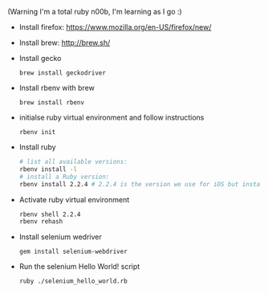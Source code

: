 
(Warning I'm a total ruby n00b, I'm learning as I go :)

* Install firefox:
  https://www.mozilla.org/en-US/firefox/new/

* Install brew:
  http://brew.sh/

* Install gecko
 
   `brew install geckodriver`

* Install rbenv with brew

  `brew install rbenv`

* initialse ruby virtual environment and follow instructions

  `rbenv init`

* Install ruby
  ~~~ sh
  # list all available versions:
  rbenv install -l
  # install a Ruby version:
  rbenv install 2.2.4 # 2.2.4 is the version we use for iOS but install what you want.
  ~~~


* Activate ruby virtual environment

  ~~~ sh
  rbenv shell 2.2.4
  rbenv rehash
  ~~~

* Install selenium wedriver

  `gem install selenium-webdriver`

* Run the selenium Hello World! script

  `ruby ./selenium_hello_world.rb`
